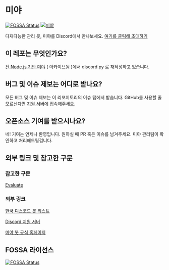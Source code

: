 # 미야
[![FOSSA Status](https://app.fossa.com/api/projects/git%2Bgithub.com%2FLRACT%2FMiya.svg?type=shield)](https://app.fossa.com/projects/git%2Bgithub.com%2FLRACT%2FMiya?ref=badge_shield)
[![미야](https://img.shields.io/discord/564418977627897887?color=%23FFFCC9&label=Discord&logo=Discord&logoColor=%23FFFFFF&style=for-the-badge)](https://discord.gg/mdgaSjB)

다재다능한 관리 봇, 미야를 Discord에서 만나보세요. [여기를 클릭해 초대하기](https://discord.com/api/oauth2/authorize?client_id=720724942873821316&permissions=2147483647&redirect_uri=http%3A%2F%2Fmiya.kro.kr&response_type=code&scope=bot%20identify%20email)
## 이 레포는 무엇인가요?
[전 Node.js 기반 미야](https://github.com/CwhiteKJ/Miya) ( 아카이브됨 )에서 discord.py 로 재작성하고 있습니다.
## 버그 및 이슈 제보는 어디로 받나요?
모든 버그 및 이슈 제보는 이 리포지토리의 이슈 탭에서 받습니다. GitHub를 사용할 줄 모르신다면 [지원 서버](https://discord.gg/mdgaSjB)에 접속해주세요.
## 오픈소스 기여를 받으시나요?
네! 기여는 언제나 환영입니다. 원하실 때 PR 혹은 이슈를 남겨주세요. 미야 관리팀이 확인하고 처리해드릴겁니다.
## 외부 링크 및 참고한 구문
### 참고한 구문
[Evaluate](https://gist.github.com/nitros12/2c3c265813121492655bc95aa54da6b9)
### 외부 링크
[한국 디스코드 봇 리스트](https://koreanbots.dev/bots/720724942873821316)

[Discord 지원 서버](https://discord.gg/mdgaSjB)

[미야 봇 공식 홈페이지](https://miya.kro.kr)


## FOSSA 라이선스
[![FOSSA Status](https://app.fossa.com/api/projects/git%2Bgithub.com%2FLRACT%2FMiya.svg?type=large)](https://app.fossa.com/projects/git%2Bgithub.com%2FLRACT%2FMiya?ref=badge_large)
